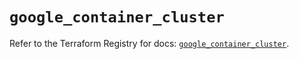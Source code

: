 # `google_container_cluster`

Refer to the Terraform Registry for docs: [`google_container_cluster`](https://registry.terraform.io/providers/hashicorp/google/6.20.0/docs/resources/container_cluster).

